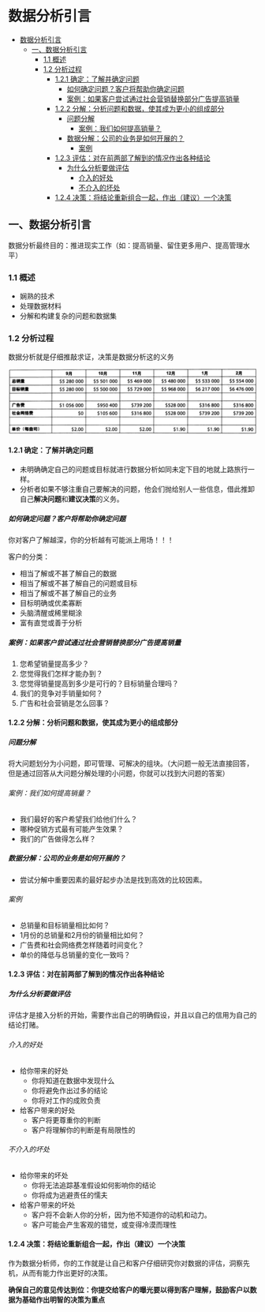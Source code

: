 # 数据分析引言

<!-- TOC depthFrom:1 depthTo:6 withLinks:1 updateOnSave:1 orderedList:0 -->

- [数据分析引言](#数据分析引言)
	- [一、数据分析引言](#一数据分析引言)
		- [1.1 概述](#11-概述)
		- [1.2 分析过程](#12-分析过程)
			- [1.2.1 确定：了解并确定问题](#121-确定了解并确定问题)
				- [如何确定问题？客户将帮助你确定问题](#如何确定问题客户将帮助你确定问题)
				- [案例：如果客户尝试通过社会营销替换部分广告提高销量](#案例如果客户尝试通过社会营销替换部分广告提高销量)
			- [1.2.2 分解：分析问题和数据，使其成为更小的组成部分](#122-分解分析问题和数据使其成为更小的组成部分)
				- [问题分解](#问题分解)
					- [案例：我们如何提高销量？](#案例我们如何提高销量)
				- [数据分解：公司的业务是如何开展的？](#数据分解公司的业务是如何开展的)
					- [案例](#案例)
			- [1.2.3 评估：对在前两部了解到的情况作出各种结论](#123-评估对在前两部了解到的情况作出各种结论)
				- [为什么分析要做评估](#为什么分析要做评估)
					- [介入的好处](#介入的好处)
					- [不介入的坏处](#不介入的坏处)
			- [1.2.4 决策：将结论重新组合一起，作出（建议）一个决策](#124-决策将结论重新组合一起作出建议一个决策)

<!-- /TOC -->
## 一、数据分析引言
数据分析最终目的：推进现实工作（如：提高销量、留住更多用户、提高管理水平）
### 1.1 概述
* 娴熟的技术
* 处理数据材料
* 分解和构建复杂的问题和数据集

### 1.2 分析过程
数据分析就是仔细推敲求证，决策是数据分析这的义务

![avtar](./1-1.jpeg)

#### 1.2.1 确定：了解并确定问题
* 未明确确定自己的问题或目标就进行数据分析如同未定下目的地就上路旅行一样。
* 分析者如果不够注重自己要解决的问题，他会们抛给别人一些信息，借此推卸自己**解决问题**和**建议决策**的义务。

##### 如何确定问题？客户将帮助你确定问题
你对客户了解越深，你的分析越有可能派上用场！！！

客户的分类：
* 相当了解或不甚了解自己的数据
* 相当了解或不甚了解自己的问题或目标
* 相当了解或不甚了解自己的业务
* 目标明确或优柔寡断
* 头脑清醒或稀里糊涂
* 富有直觉或善于分析

##### 案例：如果客户尝试通过社会营销替换部分广告提高销量
<ol>
  <li>您希望销量提高多少？</li>
  <li>您觉得我们怎样才能办到？</li>
  <li>您觉得销量提高到多少是可行的？目标销量合理吗？</li>
  <li>我们的竞争对手销量如何？</li>
  <li>广告和社会营销是怎么回事？</li>
</ol>

#### 1.2.2 分解：分析问题和数据，使其成为更小的组成部分

##### 问题分解
将大问题划分为小问题，即可管理、可解决的组块。（大问题一般无法直接回答，但是通过回答从大问题分解处理的小问题，你就可以找到大问题的答案）

###### 案例：我们如何提高销量？
* 我们最好的客户希望我们给他们什么？
* 哪种促销方式最有可能产生效果？
* 我们的广告做得怎么样？

##### 数据分解：公司的业务是如何开展的？
* 尝试分解中重要因素的最好起步办法是找到高效的比较因素。

###### 案例
* 总销量和目标销量相比如何？
* 1月份的总销量和2月份的销量相比如何？
* 广告费和社会网络费怎样随着时间变化？
* 单价的降低与总销量的变化一致吗？

#### 1.2.3 评估：对在前两部了解到的情况作出各种结论
##### 为什么分析要做评估
评估才是接入分析的开始，需要作出自己的明确假设，并且以自己的信用为自己的结论打赌。

###### 介入的好处
* 给你带来的好处
  * 你将知道在数据中发现什么
  * 你将避免作出过多的结论
  * 你将对工作的成败负责
* 给客户带来的好处
  * 客户将更尊重你的判断
  * 客户将理解你的判断是有局限性的
###### 不介入的坏处
* 给你带来的坏处
  * 你将无法追踪基准假设如何影响你的结论
  * 你将成为逃避责任的懦夫
* 给客户带来的坏处
  * 客户将不会新人你的分析，因为他不知道你的动机和动力。
  * 客户可能会产生客观的错觉，或变得冷漠而理性

#### 1.2.4 决策：将结论重新组合一起，作出（建议）一个决策
作为数据分析师，你的工作就是让自己和客户仔细研究你对数据的评估，洞察先机，从而有能力作出更好的决策。

**确保自己的意见传达到位：你提交给客户的曝光要以得到客户理解，鼓励客户以数据为基础作出明智的决策为重点**
